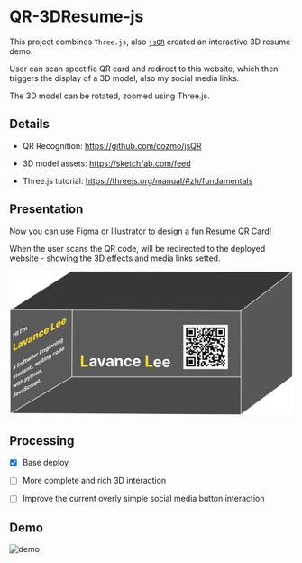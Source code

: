 # QR-3DResume-js

This project combines `Three.js`, also [`jsQR`](https://github.com/cozmo/jsQR) created an interactive 3D resume demo.

User can scan spectific QR card and redirect to this website, which then triggers the display of a 3D model, also my social media links.

The 3D model can be rotated, zoomed using Three.js.

## Details
+ QR Recognition: https://github.com/cozmo/jsQR

+ 3D model assets: https://sketchfab.com/feed

+ Three.js tutorial: https://threejs.org/manual/#zh/fundamentals 

## Presentation

Now you can use Figma or Illustrator to design a fun Resume QR Card!

When the user scans the QR code, will be redirected to the deployed website - showing the 3D effects and media links setted.

![QR Card](QRCard.svg)

## Processing
- [X] Base deploy 

- [ ] More complete and rich 3D interaction

- [ ] Improve the current overly simple social media button interaction

## Demo

![demo](resume.gif)


